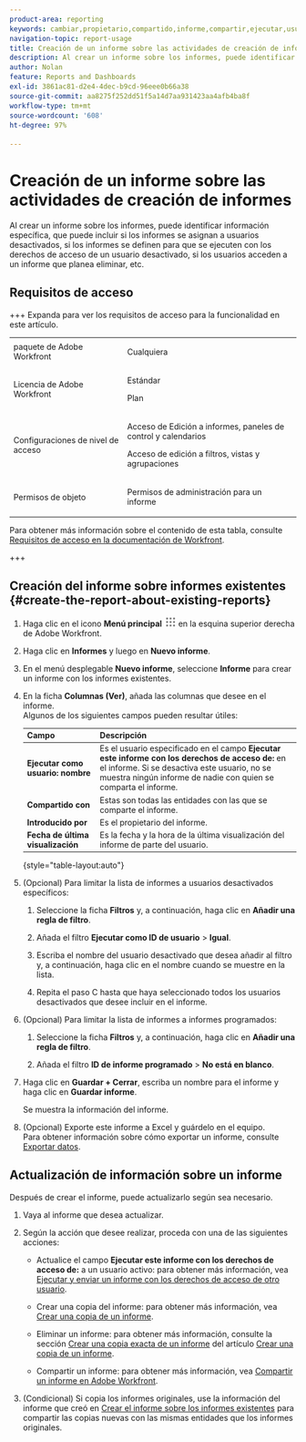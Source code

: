 ```yaml
---
product-area: reporting
keywords: cambiar,propietario,compartido,informe,compartir,ejecutar,usuario,acceso,derechos,introducido,último,visto,fecha,informes,actividades
navigation-topic: report-usage
title: Creación de un informe sobre las actividades de creación de informes
description: Al crear un informe sobre los informes, puede identificar información específica, que puede incluir si los informes se asignan a usuarios desactivados, si los informes se definen para que se ejecuten con los derechos de acceso de un usuario desactivado, si los usuarios acceden a un informe que planea eliminar, etc.
author: Nolan
feature: Reports and Dashboards
exl-id: 3861ac81-d2e4-4dec-b9cd-96eee0b66a38
source-git-commit: aa8275f252dd51f5a14d7aa931423aa4afb4ba8f
workflow-type: tm+mt
source-wordcount: '608'
ht-degree: 97%

---
```


# Creación de un informe sobre las actividades de creación de informes

Al crear un informe sobre los informes, puede identificar información específica, que puede incluir si los informes se asignan a usuarios desactivados, si los informes se definen para que se ejecuten con los derechos de acceso de un usuario desactivado, si los usuarios acceden a un informe que planea eliminar, etc.

## Requisitos de acceso

+++ Expanda para ver los requisitos de acceso para la funcionalidad en este artículo. 

<table style="table-layout:auto"> 
 <col> 
 <col> 
 <tbody> 
  <tr> 
   <td role="rowheader">paquete de Adobe Workfront</td> 
   <td> <p>Cualquiera</p> </td> 
  </tr> 
  <tr> 
   <td role="rowheader">Licencia de Adobe Workfront</td> 
   <td> 
   <p>Estándar</p>
   <p>Plan </p> </td> 
  </tr> 
  <tr> 
   <td role="rowheader">Configuraciones de nivel de acceso</td> 
   <td> <p>Acceso de Edición a informes, paneles de control y calendarios</p> <p>Acceso de edición a filtros, vistas y agrupaciones</p></td> 
  </tr> 
  <tr> 
   <td role="rowheader">Permisos de objeto</td> 
   <td> <p>Permisos de administración para un informe</p></td> 
  </tr> 
 </tbody> 
</table>

Para obtener más información sobre el contenido de esta tabla, consulte [Requisitos de acceso en la documentación de Workfront](/help/quicksilver/administration-and-setup/add-users/access-levels-and-object-permissions/access-level-requirements-in-documentation.md).

+++

## Creación del informe sobre informes existentes {#create-the-report-about-existing-reports}

1. Haga clic en el icono **Menú principal** ![Icono del menú principal](assets/main-menu-icon.png) en la esquina superior derecha de Adobe Workfront.
1. Haga clic en **Informes** y luego en **Nuevo informe**.
1. En el menú desplegable **Nuevo informe**, seleccione **Informe** para crear un informe con los informes existentes.

1. En la ficha **Columnas (Ver)**, añada las columnas que desee en el informe.\
   Algunos de los siguientes campos pueden resultar útiles:

   | Campo | Descripción |
   |---|---|
   | **Ejecutar como usuario: nombre** | Es el usuario especificado en el campo **Ejecutar este informe con los derechos de acceso de:** en el informe. Si se desactiva este usuario, no se muestra ningún informe de nadie con quien se comparta el informe. |
   | **Compartido con** | Estas son todas las entidades con las que se comparte el informe. |
   | **Introducido por** | Es el propietario del informe. |
   | **Fecha de última visualización** | Es la fecha y la hora de la última visualización del informe de parte del usuario. |

   {style="table-layout:auto"}

1. (Opcional) Para limitar la lista de informes a usuarios desactivados específicos:

   1. Seleccione la ficha **Filtros** y, a continuación, haga clic en **Añadir una regla de filtro**.

   1. Añada el filtro **Ejecutar como ID de usuario** > **Igual**.

   1. Escriba el nombre del usuario desactivado que desea añadir al filtro y, a continuación, haga clic en el nombre cuando se muestre en la lista.
   1. Repita el paso C hasta que haya seleccionado todos los usuarios desactivados que desee incluir en el informe.

1. (Opcional) Para limitar la lista de informes a informes programados:

   1. Seleccione la ficha **Filtros** y, a continuación, haga clic en **Añadir una regla de filtro**.

   1. Añada el filtro **ID de informe programado** > **No está en blanco**.

1. Haga clic en **Guardar + Cerrar**, escriba un nombre para el informe y haga clic en **Guardar informe**.

   Se muestra la información del informe.

1. (Opcional) Exporte este informe a Excel y guárdelo en el equipo.\
   Para obtener información sobre cómo exportar un informe, consulte [Exportar datos](../../../reports-and-dashboards/reports/creating-and-managing-reports/export-data.md).

## Actualización de información sobre un informe

Después de crear el informe, puede actualizarlo según sea necesario.

1. Vaya al informe que desea actualizar.
1. Según la acción que desee realizar, proceda con una de las siguientes acciones:

   * Actualice el campo **Ejecutar este informe con los derechos de acceso de:** a un usuario activo: para obtener más información, vea [Ejecutar y enviar un informe con los derechos de acceso de otro usuario](../../../reports-and-dashboards/reports/creating-and-managing-reports/run-deliver-report-access-rights-another-user.md).

   * Crear una copia del informe: para obtener más información, vea [Crear una copia de un informe](../../../reports-and-dashboards/reports/creating-and-managing-reports/create-copy-report.md).
   * Eliminar un informe: para obtener más información, consulte la sección [Crear una copia exacta de un informe](../../../reports-and-dashboards/reports/creating-and-managing-reports/create-copy-report.md#update2) del artículo [Crear una copia de un informe](../../../reports-and-dashboards/reports/creating-and-managing-reports/create-copy-report.md).

   * Compartir un informe: para obtener más información, vea [Compartir un informe en Adobe Workfront](../../../reports-and-dashboards/reports/creating-and-managing-reports/share-report.md).

1. (Condicional) Si copia los informes originales, use la información del informe que creó en [Crear el informe sobre los informes existentes](#create-the-report-about-existing-reports) para compartir las copias nuevas con las mismas entidades que los informes originales.
